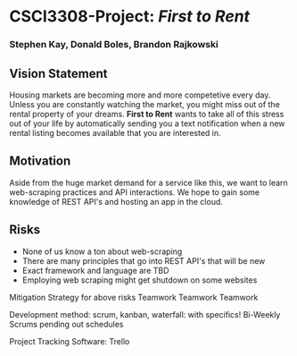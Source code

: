 # CSCI3308-Project: *First to Rent*
### Stephen Kay, Donald Boles, Brandon Rajkowski

## Vision Statement
Housing markets are becoming more and more competetive every day.  Unless you are constantly watching the market, you might miss out of the rental property of your dreams.  __First to Rent__ wants to take all of this stress out of your life by automatically sending you a text notification when a new rental listing becomes available that you are interested in.

## Motivation
Aside from the huge market demand for a service like this, we want to learn web-scraping practices and API interactions.  We hope to gain some knowledge of REST API's and hosting an app in the cloud.

## Risks
* None of us know a ton about web-scraping
* There are many principles that go into REST API's that will be new
* Exact framework and language are TBD
* Employing web scraping might get shutdown on some websites

Mitigation Strategy for above risks
	Teamwork Teamwork Teamwork

Development method: scrum, kanban, waterfall: with specifics!
	Bi-Weekly Scrums pending out schedules

Project Tracking Software:
	Trello
